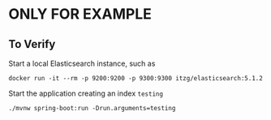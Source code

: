 # ONLY FOR EXAMPLE

## To Verify

Start a local Elasticsearch instance, such as

```
docker run -it --rm -p 9200:9200 -p 9300:9300 itzg/elasticsearch:5.1.2
```

Start the application creating an index `testing`

```
./mvnw spring-boot:run -Drun.arguments=testing
```

